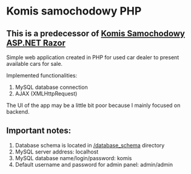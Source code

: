 # Komis samochodowy PHP
## This is a predecessor of [Komis Samochodowy ASP.NET Razor](https://github.com/The-Mag-Pie/KomisSamochodowy-ASP.NET-Razor)
Simple web application created in PHP for used car dealer to present available cars for sale.

Implemented functionalities:
1. MySQL database connection
2. AJAX (XMLHttpRequest)

The UI of the app may be a little bit poor because I mainly focused on backend.

## Important notes:
1. Database schema is located in [/database_schema](/database_schema) directory
2. MySQL server address: localhost
3. MySQL database name/login/password: komis
4. Default username and password for admin panel: admin/admin
